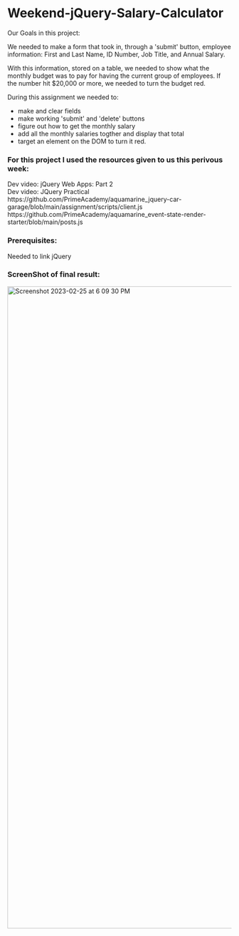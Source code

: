 # Weekend-jQuery-Salary-Calculator

Our Goals in this project:

We needed to make a form that took in, through a 'submit' button, employee information: First and Last Name, ID Number, Job Title, and Annual Salary. 

With this information, stored on a table, we needed to show what the monthly budget was to pay for having the current group of employees. If the number hit $20,000 or more, we needed to turn the budget red.

During this assignment we needed to:
<ul>
  <li>make and clear fields</li>
  <li>make working 'submit' and 'delete' buttons</li> 
  <li>figure out how to get the monthly salary</li>
  <li>add all the monthly salaries togther and display that total</li>
  <li>target an element on the DOM to turn it red.</li>
</ul>

<h3>For this project I used the resources given to us this perivous week:</h3>
Dev video: jQuery Web Apps: Part 2
<br>
Dev video: JQuery Practical
<br>
https://github.com/PrimeAcademy/aquamarine_jquery-car-garage/blob/main/assignment/scripts/client.js
<br>
https://github.com/PrimeAcademy/aquamarine_event-state-render-starter/blob/main/posts.js

<h3>Prerequisites:</h3>

Needed to link jQuery

<h3>ScreenShot of final result:</h3>

<img width="1440" alt="Screenshot 2023-02-25 at 6 09 30 PM" src="https://user-images.githubusercontent.com/78459694/221385332-17058d4b-868f-40a7-aa40-8f8bd2a4127a.png">

<h3>
